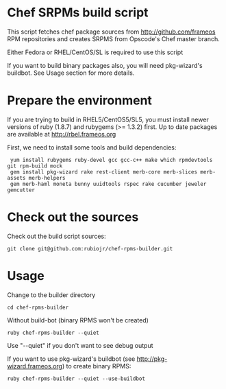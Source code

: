 # Chef SRPMs build script

This script fetches chef package sources from http://github.com/frameos RPM repositories and creates SRPMS from Opscode's Chef master branch.

Either Fedora or RHEL/CentOS/SL is required to use this script

If you want to build binary packages also, you will need pkg-wizard's buildbot. See Usage section for more details.

# Prepare the environment

If you are trying to build in RHEL5/CentOS5/SL5, you must install newer versions of ruby (1.8.7) and rubygems (>= 1.3.2) first. Up to date packages are available at http://rbel.frameos.org

First, we need to install some tools and build dependencies:

     yum install rubygems ruby-devel gcc gcc-c++ make which rpmdevtools git rpm-build mock
     gem install pkg-wizard rake rest-client merb-core merb-slices merb-assets merb-helpers 
     gem merb-haml moneta bunny uuidtools rspec rake cucumber jeweler gemcutter

# Check out the sources

Check out the build script sources:

    git clone git@github.com:rubiojr/chef-rpms-builder.git

# Usage
    
Change to the builder directory

    cd chef-rpms-builder

Without build-bot (binary RPMS won't be created)

    ruby chef-rpms-builder --quiet

Use "--quiet" if you don't want to see debug output

If you want to use pkg-wizard's buildbot (see http://pkg-wizard.frameos.org)
to create binary RPMS:

    ruby chef-rpms-builder --quiet --use-buildbot


